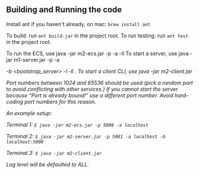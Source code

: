 ## Building and Running the code
Install ant if you haven't already, on mac:
`brew install ant`

To build: run `ant build-jar` in the project root.
To run testing: run `ant test` in the project root.

To run the ECS, use java -jar m2-ecs.jar -p -a -ll
To start a server, use java -jar m1-server.jar -p <port number> -a <address> -b <bootstrap_server> -l <logPath> -ll <logLevel>.
To start a client CLI, use java -jar m2-client.jar

Port numbers between 1024 and 65536 should be used (pick a random port to avoid conflicting with other services.) If you cannot start the server because “Port is already bound!” use a different port number. Avoid hard-coding port numbers for this reason.

An example setup:

Terminal 1: `$ java -jar m2-ecs.jar -p 5000 -a localhost`

Terminal 2: `$ java -jar m2-server.jar -p 5001 -a localhost -b localhost:5000`

Terminal 3: `$ java -jar m2-client.jar`
  
Log level will be defaulted to ALL.
  

